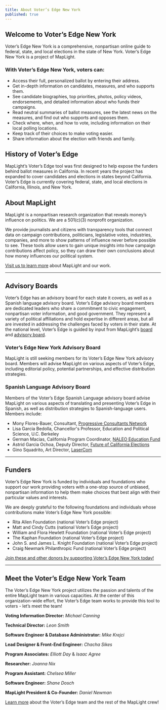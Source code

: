 ```yaml
---
title: About Voter’s Edge New York
published: true
---
```


## Welcome to Voter’s Edge New York

Voter’s Edge New York is a comprehensive, nonpartisan online guide to federal, state, and local elections in the state of New York. Voter’s Edge New York is a project of MapLight.

### With Voter’s Edge New York, voters can:

- Access their full, personalized ballot by entering their address.
- Get in-depth information on candidates, measures, and who supports them.
- See candidate biographies, top priorities, photos, policy videos, endorsements, and detailed information about who funds their campaigns.
- Read neutral summaries of ballot measures, see the latest news on the measures, and find out who supports and opposes them.
- Check where, when, and how to vote, including information on their local polling locations.
- Keep track of their choices to make voting easier.
- Share information about the election with friends and family.

## History of Voter’s Edge
MapLight’s Voter’s Edge tool was first designed to help expose the funders behind ballot measures in California. In recent years the project has expanded to cover candidates and elections in states beyond California. Voter’s Edge is currently covering federal, state, and local elections in California, Illinois, and New York.

## About MapLight

MapLight is a nonpartisan research organization that reveals money’s influence on politics. We are a 501(c)(3) nonprofit organization.

We provide journalists and citizens with transparency tools that connect data on campaign contributions, politicians, legislative votes, industries, companies, and more to show patterns of influence never before possible to see. These tools allow users to gain unique insights into how campaign contributions affect policy, so they can draw their own conclusions about how money influences our political system.

[Visit us to learn more](http://maplight.org/content/about-maplight) about MapLight and our work.

---

## Advisory Boards
 
Voter’s Edge has an advisory board for each state it covers, as well as a Spanish language advisory board. Voter’s Edge advisory board members are dedicated leaders who share a commitment to civic engagement, nonpartisan voter information, and good government. They represent a variety of political affiliations and hold expertise in different areas, but all are invested in addressing the challenges faced by voters in their state. At the national level, Voter’s Edge is guided by input from MapLight’s [board](http://maplight.org/board) and [advisory board](http://maplight.org/advisory_board).

### Voter’s Edge New York Advisory Board
MapLight is still seeking members for its Voter’s Edge New York advisory board. Members will advise MapLight on various aspects of Voter’s Edge, including editorial policy, potential partnerships, and effective distribution strategies.

### Spanish Language Advisory Board
Members of the Voter’s Edge Spanish Language advisory board advise MapLight on various aspects of translating and presenting Voter’s Edge in Spanish, as well as distribution strategies to Spanish-language users. Members include:

* Mony Flores-Bauer, Consultant, [Progressive Consultants Network](http://www.pcneb.org/floresbauer.html)
* Lisa Garcia Bedolla, Chancellor's Professor, Education and Political Science, U.C. Berkeley
* German Macias, California Program Coordinator, [NALEO Education Fund](http://www.naleo.org/)
* Astrid Garcia Ochoa, Deputy Director, [Future of California Elections](http://futureofcaelections.org/)
* Gino Squadrito, Art Director, [LaserCom](http://www.lasercomdesign.com/)

---

## Funders

Voter’s Edge New York is funded by individuals and foundations who support our work providing voters with a one-stop source of unbiased, nonpartisan information to help them make choices that best align with their particular values and interests.

We are deeply grateful to the following foundations and individuals whose contributions make Voter’s Edge New York possible:

- Rita Allen Foundation (national Voter’s Edge project)
- Matt and Cindy Cutts (national Voter’s Edge project)
- William and Flora Hewlett Foundation (national Voter’s Edge project)
- The Kaphan Foundation (national Voter’s Edge project)
- John S. and James L. Knight Foundation (national Voter’s Edge project)
- Craig Newmark Philanthropic Fund (national Voter’s Edge project)

[Join these and other donors by supporting Voter’s Edge New York today!](https://donatenow.networkforgood.org/votersedge)

---

## Meet the Voter’s Edge New York Team
 
The Voter’s Edge New York project utilizes the passion and talents of the entire MapLight team in various capacities. At the center of this organization-wide effort, the Voter’s Edge team works to provide this tool to voters - let’s meet the team!
 
**Voting Information Director:** _Michael Canning_
 
**Technical Director:** _Leon Smith_
 
**Software Engineer & Database Administrator:** _Mike Krejci_
 
**Lead Designer & Front-End Engineer:** _Chacha Sikes_
 
**Program Associates:**  _Elliott Day_ & _Isaac Agree_
 
**Researcher:** _Joanna Nix_
 
**Program Assistant:** _Chelsea Miller_
 
**Software Engineer:** _Shane Dosch_
 
**MapLight President & Co-Founder:** _Daniel Newman_
 
[Learn more](http://maplight.org/content/staff) about the Voter’s Edge team and the rest of the MapLight crew!
